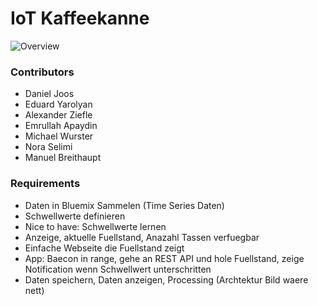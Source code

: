 
# IoT Kaffeekanne

![Overview](http://rawgit.com/miwurster/msc-iot-kaffeekanne/master/overview.svg)

### Contributors

* Daniel Joos
* Eduard Yarolyan
* Alexander Ziefle
* Emrullah Apaydin
* Michael Wurster
* Nora Selimi
* Manuel Breithaupt

### Requirements

* Daten in Bluemix Sammelen (Time Series Daten)
* Schwellwerte definieren
* Nice to have: Schwellwerte lernen
* Anzeige, aktuelle Fuellstand, Anazahl Tassen verfuegbar
* Einfache Webseite die Fuellstand zeigt
* App: Baecon in range, gehe an REST API und hole Fuellstand, zeige Notification wenn Schwellwert unterschritten
 * Daten speichern, Daten anzeigen, Processing (Archtektur Bild waere nett)





